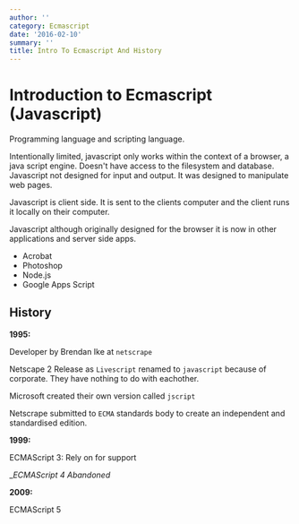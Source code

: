 ```yaml
---
author: ''
category: Ecmascript
date: '2016-02-10'
summary: ''
title: Intro To Ecmascript And History
---
```

# Introduction to Ecmascript (Javascript)

Programming language and scripting language.

Intentionally limited, javascript only works within the context of a browser, a java script engine.
Doesn't have access to the filesystem and database.
Javascript not designed for input and output. It was designed to manipulate web pages.

Javascript is client side. It is sent to the clients computer and the client runs it locally on their computer.

Javascript although originally designed for the browser it is now in other applications and server side apps.
- Acrobat
- Photoshop
- Node.js
- Google Apps Script

## History

**1995:**

Developer by Brendan Ike at `netscrape`

Netscape 2 Release as `Livescript` renamed to `javascript` because of corporate.
They have nothing to do with eachother.

Microsoft created their own version called `jscript`

Netscrape submitted to `ECMA` standards body to create an independent and standardised edition.

**1999:**

ECMAScript 3: Rely on for support

__ECMAScript 4 Abandoned_

**2009:**

ECMAScript 5
